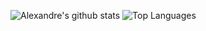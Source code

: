 ![Alexandre's github stats](https://github-readme-stats.vercel.app/api?username=alfarias&count_private=true&show_icons=true&theme=gruvbox)
![Top Languages](https://github-readme-stats.vercel.app/api/top-langs/?username=alfarias&layout=compact)
